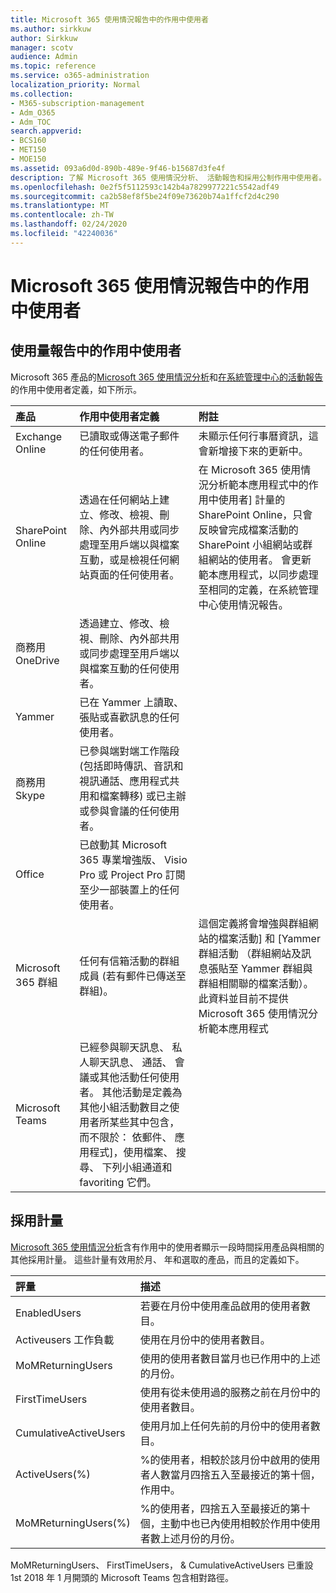 ```yaml
---
title: Microsoft 365 使用情況報告中的作用中使用者
ms.author: sirkkuw
author: Sirkkuw
manager: scotv
audience: Admin
ms.topic: reference
ms.service: o365-administration
localization_priority: Normal
ms.collection:
- M365-subscription-management
- Adm_O365
- Adm_TOC
search.appverid:
- BCS160
- MET150
- MOE150
ms.assetid: 093a6d0d-890b-489e-9f46-b15687d3fe4f
description: 了解 Microsoft 365 使用情況分析、 活動報告和採用公制作用中使用者。
ms.openlocfilehash: 0e2f5f5112593c142b4a7829977221c5542adf49
ms.sourcegitcommit: ca2b58ef8f5be24f09e73620b74a1ffcf2d4c290
ms.translationtype: MT
ms.contentlocale: zh-TW
ms.lasthandoff: 02/24/2020
ms.locfileid: "42240036"
---
```

# <a name="active-user-in-microsoft-365-usage-reports"></a>Microsoft 365 使用情況報告中的作用中使用者

## <a name="active-user-in-usage-reports"></a>使用量報告中的作用中使用者

Microsoft 365 產品的[Microsoft 365 使用情況分析](usage-analytics.md)和[在系統管理中心的活動報告](../activity-reports/activity-reports.md)的作用中使用者定義，如下所示。 
  
|**產品**|**作用中使用者定義**|**附註**|
|:-----|:-----|:-----|
|Exchange Online  <br/> |已讀取或傳送電子郵件的任何使用者。  <br/> |未顯示任何行事曆資訊，這會新增接下來的更新中。  <br/> |
|SharePoint Online  <br/> |透過在任何網站上建立、修改、檢視、刪除、內外部共用或同步處理至用戶端以與檔案互動，或是檢視任何網站頁面的任何使用者。  <br/> |在 Microsoft 365 使用情況分析範本應用程式中的作用中使用者] 計量的 SharePoint Online，只會反映曾完成檔案活動的 SharePoint 小組網站或群組網站的使用者。 會更新範本應用程式，以同步處理至相同的定義，在系統管理中心使用情況報告。  <br/> |
|商務用 OneDrive  <br/> |透過建立、修改、檢視、刪除、內外部共用或同步處理至用戶端以與檔案互動的任何使用者。  <br/> ||
|Yammer  <br/> |已在 Yammer 上讀取、張貼或喜歡訊息的任何使用者。  <br/> ||
|商務用 Skype  <br/> |已參與端對端工作階段 (包括即時傳訊、音訊和視訊通話、應用程式共用和檔案轉移) 或已主辦或參與會議的任何使用者。  <br/> ||
|Office  <br/> |已啟動其 Microsoft 365 專業增強版、 Visio Pro 或 Project Pro 訂閱至少一部裝置上的任何使用者。  <br/> ||
|Microsoft 365 群組  <br/> |任何有信箱活動的群組成員 (若有郵件已傳送至群組)。  <br/> |這個定義將會增強與群組網站的檔案活動] 和 [Yammer 群組活動 （群組網站及訊息張貼至 Yammer 群組與群組相關聯的檔案活動）。此資料並目前不提供 Microsoft 365 使用情況分析範本應用程式  <br/> |
|Microsoft Teams  <br/> |已經參與聊天訊息、 私人聊天訊息、 通話、 會議或其他活動任何使用者。 其他活動是定義為其他小組活動數目之使用者所某些其中包含，而不限於： 依郵件、 應用程式]，使用檔案、 搜尋、 下列小組通道和 favoriting 它們。  <br/> ||
   
## <a name="adoption-metrics"></a>採用計量

[Microsoft 365 使用情況分析](usage-analytics.md)含有作用中的使用者顯示一段時間採用產品與相關的其他採用計量。 這些計量有效用於月、 年和選取的產品，而且的定義如下。 
  
|**評量**|**描述**|
|:-----|:-----|
|EnabledUsers  <br/> |若要在月份中使用產品啟用的使用者數目。  <br/> |
|Activeusers 工作負載  <br/> |使用在月份中的使用者數目。  <br/> |
|MoMReturningUsers  <br/> |使用的使用者數目當月也已作用中的上述的月份。  <br/> |
|FirstTimeUsers  <br/> |使用有從未使用過的服務之前在月份中的使用者數目。  <br/> |
|CumulativeActiveUsers  <br/> |使用月加上任何先前的月份中的使用者數目。  <br/> |
|ActiveUsers(%)  <br/> |%的使用者，相較於該月份中啟用的使用者人數當月四捨五入至最接近的第十個，作用中。  <br/> |
|MoMReturningUsers(%)  <br/> |%的使用者，四捨五入至最接近的第十個，主動中也已內使用相較於作用中使用者數上述月份的月份。  <br/> |
   
MoMReturningUsers、 FirstTimeUsers， &amp; CumulativeActiveUsers 已重設 1st 2018 年 1 月開頭的 Microsoft Teams 包含相對路徑。
  
